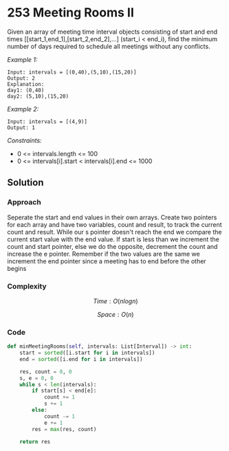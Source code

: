 # 253 Meeting Rooms II
Given an array of meeting time interval objects consisting of start and end times [[start_1,end_1],[start_2,end_2],...] (start_i < end_i), find the minimum number of days required to schedule all meetings without any conflicts.

*Example 1:*

```
Input: intervals = [(0,40),(5,10),(15,20)]
Output: 2
Explanation:
day1: (0,40)
day2: (5,10),(15,20)
```

*Example 2:*

```
Input: intervals = [(4,9)]
Output: 1
```

*Constraints:*

* 0 <= intervals.length <= 100
* 0 <= intervals[i].start < intervals[i].end <= 1000

## Solution

### Approach
Seperate the start and end values in their own arrays. Create two pointers for each array and have two variables, count and result, to track the current count and result. While our s pointer doesn't reach the end we compare the current start value with the end value. If start is less than we increment the count and start pointer, else we do the opposite, decrement the count and increase the e pointer. Remember if the two values are the same we increment the end pointer since a meeting has to end before the other begins 

### Complexity
$$Time: O(nlogn)$$

$$Space: O(n)$$

### Code
```py
def minMeetingRooms(self, intervals: List[Interval]) -> int:
    start = sorted([i.start for i in intervals])
    end = sorted([i.end for i in intervals])

    res, count = 0, 0
    s, e = 0, 0
    while s < len(intervals):
        if start[s] < end[e]:
            count += 1
            s += 1
        else:
            count -= 1
            e += 1
        res = max(res, count)

    return res
```
